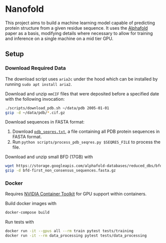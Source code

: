# Nanofold
This project aims to build a machine learning model capable of predicting protein structure from
a given residue sequence. It uses the [Alphafold](https://www.nature.com/articles/s41586-021-03819-2)
paper as a basis, modifying details where necessary to allow for training and inference on a single
machine on a mid tier GPU.

## Setup
### Download Required Data
The download script uses `aria2c` under the hood which can be installed by running `sudo apt install aria2`.

Download and unzip `mmCIF` files that were deposited before a specified date with the following invocation:
```bash
./scripts/download_pdb.sh ~/data/pdb 2005-01-01
gzip -d ~/data/pdb/*.cif.gz
```

Download sequences in FASTA format:
1) Download [`pdb_seqres.txt`](https://files.rcsb.org/pub/pdb/derived_data/pdb_seqres.txt),
a file containing all PDB protein sequences in FASTA format.
2) Run `python scripts/process_pdb_seqres.py $SEQRES_FILE` to process the file.

Download and unzip small BFD (17GB) with
```bash
wget https://storage.googleapis.com/alphafold-databases/reduced_dbs/bfd-first_non_consensus_sequences.fasta.gz
gzip -d bfd-first_non_consensus_sequences.fasta.gz
```

### Docker
Requires [NVIDIA Container Toolkit](https://docs.nvidia.com/datacenter/cloud-native/container-toolkit/latest/install-guide.html)
for GPU support within containers.

Build docker images with
```bash
docker-compose build
```

Run tests with
```bash
docker run -it --gpus all --rm train pytest tests/training
docker run -it --rm data_processing pytest tests/data_processing
```
